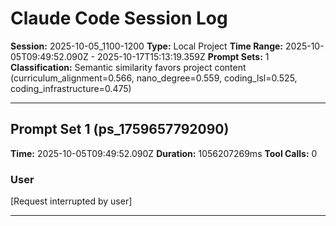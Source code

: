 # Claude Code Session Log

**Session:** 2025-10-05_1100-1200
**Type:** Local Project
**Time Range:** 2025-10-05T09:49:52.090Z - 2025-10-17T15:13:19.359Z
**Prompt Sets:** 1
**Classification:** Semantic similarity favors project content (curriculum_alignment=0.566, nano_degree=0.559, coding_lsl=0.525, coding_infrastructure=0.475)

---

<a name="ps_1759657792090"></a>
## Prompt Set 1 (ps_1759657792090)

**Time:** 2025-10-05T09:49:52.090Z
**Duration:** 1056207269ms
**Tool Calls:** 0

### User

[Request interrupted by user]

---

